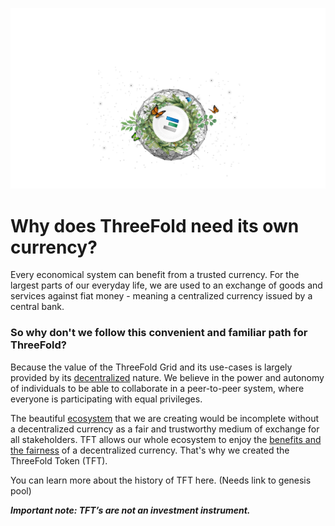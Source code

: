 

![](./img/token_header.png)

# Why does ThreeFold need its own currency?


Every economical system can benefit from a trusted currency. For the largest parts of our everyday life, we are used to an exchange of goods and services against fiat money - meaning a centralized currency issued by a central bank. 

###  So why don't we follow this convenient and familiar path for ThreeFold?

Because the value of the ThreeFold Grid and its use-cases is largely provided by its [decentralized](true_decentralized_internet_system.md) nature. We believe in the power and autonomy of individuals to be able to collaborate in a peer-to-peer system, where everyone is participating with equal privileges.

The beautiful [ecosystem](info_threefold\src\partners.md) that we are creating would be incomplete without a decentralized currency as a fair and trustworthy medium of exchange for all stakeholders. TFT allows our whole ecosystem to enjoy the [benefits and the fairness](token_what.md) of a decentralized currency. That's why we created the ThreeFold Token (TFT).

You can learn more about the history of TFT here. (Needs link to genesis pool)




***Important note: TFT’s are not an investment instrument.***
